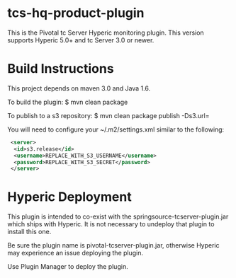 tcs-hq-product-plugin
=====================

This is the Pivotal tc Server Hyperic monitoring plugin. This version supports Hyperic 5.0+ and tc Server 3.0 or newer.

Build Instructions
==================

This project depends on maven 3.0 and Java 1.6.

To build the plugin:
$ mvn clean package

To publish to a s3 repository:
$ mvn clean package publish -Ds3.url=<your s3 url>

You will need to configure your ~/.m2/settings.xml similar to the following:

```xml
 <server>
  <id>s3.release</id>
  <username>REPLACE_WITH_S3_USERNAME</username>
  <password>REPLACE_WITH_S3_SECRET</password>
 </server>
```

Hyperic Deployment
==================

This plugin is intended to co-exist with the springsource-tcserver-plugin.jar which ships with Hyperic. It is not necessary
to undeploy that plugin to install this one.

Be sure the plugin name is pivotal-tcserver-plugin.jar, otherwise Hyperic may experience an issue deploying the plugin.

Use Plugin Manager to deploy the plugin. 
